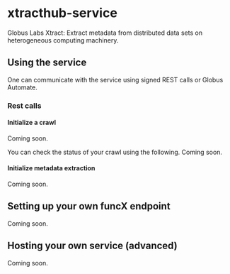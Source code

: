 # xtracthub-service
Globus Labs Xtract: Extract metadata from distributed data sets on heterogeneous computing machinery. 

## Using the service
One can communicate with the service using signed REST calls or Globus Automate. 

### Rest calls

#### Initialize a crawl
Coming soon. 


You can check the status of your crawl using the following. 
Coming soon. 


#### Initialize metadata extraction
Coming soon. 

## Setting up your own funcX endpoint
Coming soon. 

## Hosting your own service (advanced) 
Coming soon. 
